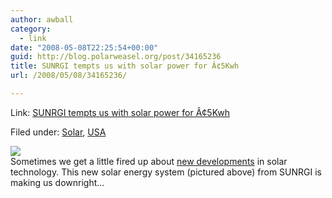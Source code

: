```yaml
---
author: awball
category:
  - link
date: "2008-05-08T22:25:54+00:00"
guid: http://blog.polarweasel.org/post/34165236
title: SUNRGI tempts us with solar power for Â¢5Kwh
url: /2008/05/08/34165236/

---
```

Link: [SUNRGI tempts us with solar power for Â¢5Kwh](http://feeds.feedburner.com/~r/Autobloggreen/~3/282395749/)

Filed under: [Solar](http://www.autobloggreen.com/category/solar/), [USA](http://www.autobloggreen.com/category/usa/)

![](http://www.blogsmithmedia.com/www.autobloggreen.com/media/2008/05/sunrgi.jpg)  
Sometimes we get a little fired up about [new developments](http://www.autobloggreen.com/2008/03/12/solar-company-claims-it-can-power-a-fleet-of-electric-cars-an/) in solar technology. This new solar energy system (pictured above) from SUNRGI is making us downright…

